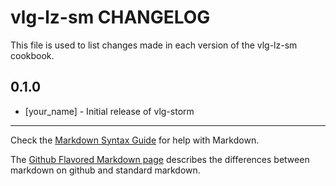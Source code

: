 vlg-lz-sm CHANGELOG
=======================

This file is used to list changes made in each version of the vlg-lz-sm cookbook.

0.1.0
-----
- [your_name] - Initial release of vlg-storm

- - -
Check the [Markdown Syntax Guide](http://daringfireball.net/projects/markdown/syntax) for help with Markdown.

The [Github Flavored Markdown page](http://github.github.com/github-flavored-markdown/) describes the differences between markdown on github and standard markdown.

